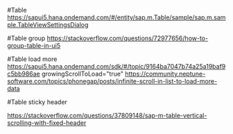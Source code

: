 #Table
https://sapui5.hana.ondemand.com/#/entity/sap.m.Table/sample/sap.m.sample.TableViewSettingsDialog

#Table group
https://stackoverflow.com/questions/72977656/how-to-group-table-in-ui5

#Table load more
https://sapui5.hana.ondemand.com/sdk/#/topic/9164ba7047b74a25a19baf9c5bb986ae
growingScrollToLoad="true"
https://community.neptune-software.com/topics/phonegap/posts/infinite-scroll-in-list-to-load-more-data

#Table sticky header

https://stackoverflow.com/questions/37809148/sap-m-table-vertical-scrolling-with-fixed-header
